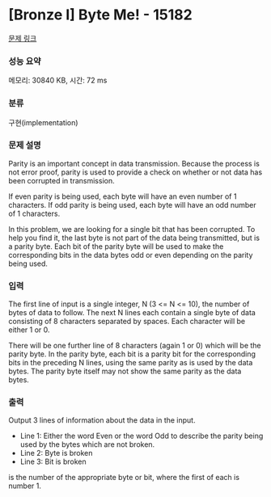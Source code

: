 # [Bronze I] Byte Me! - 15182 

[문제 링크](https://www.acmicpc.net/problem/15182) 

### 성능 요약

메모리: 30840 KB, 시간: 72 ms

### 분류

구현(implementation)

### 문제 설명

<p>Parity is an important concept in data transmission. Because the process is not error proof, parity is used to provide a check on whether or not data has been corrupted in transmission.</p>

<p>If even parity is being used, each byte will have an even number of 1 characters. If odd parity is being used, each byte will have an odd number of 1 characters.</p>

<p>In this problem, we are looking for a single bit that has been corrupted. To help you find it, the last byte is not part of the data being transmitted, but is a parity byte. Each bit of the parity byte will be used to make the corresponding bits in the data bytes odd or even depending on the parity being used.</p>

### 입력 

 <p>The first line of input is a single integer, N (3 <= N <= 10), the number of bytes of data to follow. The next N lines each contain a single byte of data consisting of 8 characters separated by spaces. Each character will be either 1 or 0. </p>

<p>There will be one further line of 8 characters (again 1 or 0) which will be the parity byte. In the parity byte, each bit is a parity bit for the corresponding bits in the preceding N lines, using the same parity as is used by the data bytes. The parity byte itself may not show the same parity as the data bytes.</p>

### 출력 

 <p>Output 3 lines of information about the data in the input. </p>

<ul>
	<li>Line 1: Either the word Even or the word Odd to describe the parity being used by the bytes which are not broken.</li>
	<li>Line 2: Byte is broken</li>
	<li>Line 3: Bit is broken</li>
</ul>

<p>is the number of the appropriate byte or bit, where the first of each is number 1.</p>

